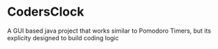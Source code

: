 # CodersClock
A GUI based java project that works similar to Pomodoro Timers, but its explicity designed to build coding logic

